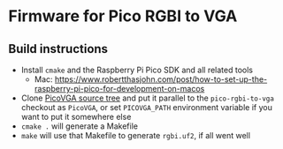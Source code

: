 # Firmware for Pico RGBI to VGA

## Build instructions
 * Install `cmake` and the Raspberry Pi Pico SDK and all related tools
    * Mac: https://www.robertthasjohn.com/post/how-to-set-up-the-raspberry-pi-pico-for-development-on-macos
 * Clone [PicoVGA source tree](https://github.com/Panda381/PicoVGA) and put it parallel to the `pico-rgbi-to-vga` checkout as `PicoVGA`, or set `PICOVGA_PATH` environment variable if you want to put it somewhere else
 * `cmake .` will generate a Makefile
 * `make` will use that Makefile to generate `rgbi.uf2`, if all went well
